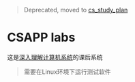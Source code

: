 > Deprecated, moved to [cs_study_plan](https://github.com/cndoit18/cs_study_plan)

# CSAPP labs

这是[深入理解计算机系统](https://book.douban.com/subject/26912767/)的课后系统

> 需要在Linux环境下运行测试软件
